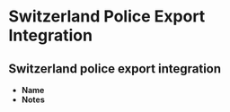# Switzerland Police Export Integration

## **Switzerland police export integration**

* **Name**
* **Notes**

